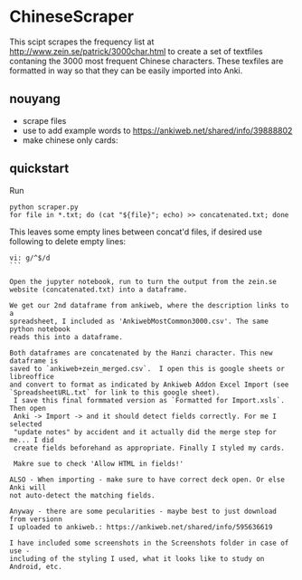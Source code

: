# ChineseScraper
This scipt scrapes the frequency list at http://www.zein.se/patrick/3000char.html to create a set of textfiles contaning the 3000 most frequent Chinese characters.
These texfiles are formatted in way so that they can be easily imported into Anki.


## nouyang

- scrape files
- use to add example words to https://ankiweb.net/shared/info/39888802
- make chinese only cards:

## quickstart

Run 
```
python scraper.py
for file in *.txt; do (cat "${file}"; echo) >> concatenated.txt; done
```
This leaves some empty lines between concat'd files, if desired use following to
delete empty lines:
````
vi: g/^$/d 
```

Open the jupyter notebook, run to turn the output from the zein.se website (concatenated.txt) into a dataframe. 

We get our 2nd dataframe from ankiweb, where the description links to a
spreadsheet, I included as 'AnkiwebMostCommon3000.csv'. The same python notebook
reads this into a dataframe.

Both dataframes are concatenated by the Hanzi character. This new dataframe is
saved to `ankiweb+zein_merged.csv`.  I open this is google sheets or libreoffice
and convert to format as indicated by Ankiweb Addon Excel Import (see `SpreadsheetURL.txt` for link to this google sheet).
 I save this final formmated version as `Formatted for Import.xsls`. Then open
 Anki -> Import -> and it should detect fields correctly. For me I selected
 "update notes" by accident and it actually did the merge step for me... I did
 create fields beforehand as appropriate. Finally I styled my cards. 

 Makre sue to check 'Allow HTML in fields!'

ALSO - When importing - make sure to have correct deck open. Or else Anki will
not auto-detect the matching fields.

Anyway - there are some pecularities - maybe best to just download from versionn
I uploaded to ankiweb.: https://ankiweb.net/shared/info/595636619

I have included some screenshots in the Screenshots folder in case of use -
including of the styling I used, what it looks like to study on Android, etc.

